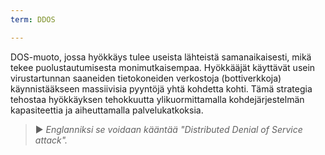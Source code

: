 ```yaml
---
term: DDOS

---
```

DOS-muoto, jossa hyökkäys tulee useista lähteistä samanaikaisesti, mikä tekee puolustautumisesta monimutkaisempaa. Hyökkääjät käyttävät usein virustartunnan saaneiden tietokoneiden verkostoja (bottiverkkoja) käynnistääkseen massiivisia pyyntöjä yhtä kohdetta kohti. Tämä strategia tehostaa hyökkäyksen tehokkuutta ylikuormittamalla kohdejärjestelmän kapasiteettia ja aiheuttamalla palvelukatkoksia.

> ► *Englanniksi se voidaan kääntää "Distributed Denial of Service attack".*